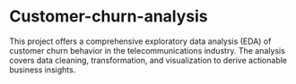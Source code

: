 # Customer-churn-analysis
This project offers a comprehensive exploratory data analysis (EDA) of customer churn behavior in the telecommunications industry. The analysis covers data cleaning, transformation, and visualization to derive actionable business insights.

